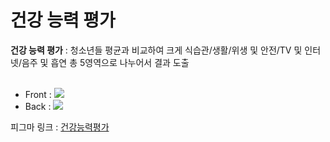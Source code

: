 <h1> 건강 능력 평가 </h1>
<b>건강 능력 평가</b> : 청소년들 평균과 비교하여 크게 식습관/생활/위생 및 안전/TV 및 인터넷/음주 및 흡연 총 5영역으로 나누어서 결과 도출
<br /><br />
<ul>
  <li>Front : <img src="https://img.shields.io/badge/React-61DAFB?style=flat-square&logo=React&logoColor=white"/></li>
  <li>Back : <img src="https://img.shields.io/badge/springboot-6DB33F?style=for-the-badge&logo=springboot&logoColor=white"></li>
</ul>
피그마 링크 : <a href="https://www.figma.com/file/qY506RjIQMBP8WRpvrHz9U/%EC%B0%B0%EB%96%A1%EC%BD%A9%EB%96%A1%ED%95%B4%EC%BB%A4%ED%86%A4?node-id=0%3A1&t=2tuFYMh9Ajjflye4-0">건강능력평가</a>
